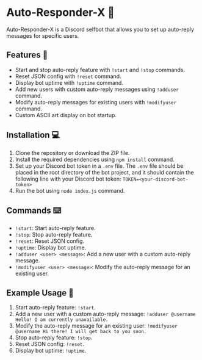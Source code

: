 # Auto-Responder-X :robot:

Auto-Responder-X is a Discord selfbot that allows you to set up auto-reply messages for specific users.

## Features :rocket:

- Start and stop auto-reply feature with `!start` and `!stop` commands.
- Reset JSON config with `!reset` command.
- Display bot uptime with `!uptime` command.
- Add new users with custom auto-reply messages using `!adduser` command.
- Modify auto-reply messages for existing users with `!modifyuser` command.
- Custom ASCII art display on bot startup.

## Installation :computer:

1. Clone the repository or download the ZIP file.
2. Install the required dependencies using `npm install` command.
3. Set up your Discord bot token in a `.env` file. The `.env` file should be placed in the root directory of the bot project, and it should contain the following line with your Discord bot token: 
 `TOKEN=<your-discord-bot-token>`  
4. Run the bot using `node index.js` command.


## Commands :keyboard:

- `!start`: Start auto-reply feature.
- `!stop`: Stop auto-reply feature.
- `!reset`: Reset JSON config.
- `!uptime`: Display bot uptime.
- `!adduser <user> <message>`: Add a new user with a custom auto-reply message.
- `!modifyuser <user> <message>`: Modify the auto-reply message for an existing user.

## Example Usage :speech_balloon:

1. Start auto-reply feature: `!start`.
2. Add a new user with a custom auto-reply message: `!adduser @username Hello! I am currently unavailable.`
3. Modify the auto-reply message for an existing user: `!modifyuser @username Hi there! I will get back to you soon.`
4. Stop auto-reply feature: `!stop`.
5. Reset JSON config: `!reset`.
6. Display bot uptime: `!uptime`.

